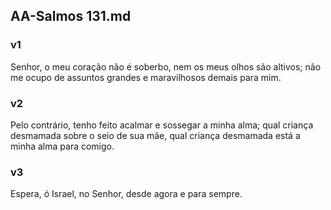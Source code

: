 ## AA-Salmos 131.md
### v1
 Senhor, o meu coração não é soberbo, nem os meus olhos são altivos; não me ocupo de assuntos grandes e maravilhosos demais para mim.
### v2
 Pelo contrário, tenho feito acalmar e sossegar a minha alma; qual criança desmamada sobre o seio de sua mãe, qual criança desmamada está a minha alma para comigo.
### v3
 Espera, ó Israel, no Senhor, desde agora e para sempre.
